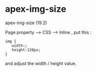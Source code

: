 # apex-img-size
apex-img-size (19.2)

Page property --> CSS --> Inline , put this :
```
img {
   width:;
   height:120px;
}
```
and adjust the width / height value.

